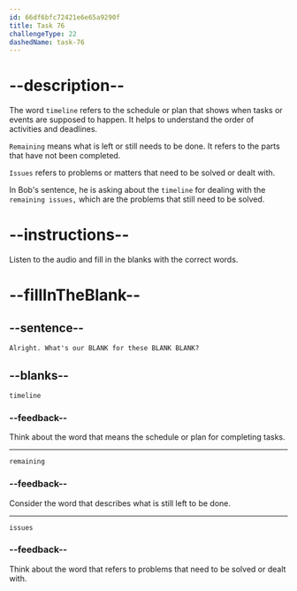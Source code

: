 ```yaml
---
id: 66df6bfc72421e6e65a9290f
title: Task 76
challengeType: 22
dashedName: task-76
---
```

<!--
AUDIO REFERENCE:
Bob: Alright. What's our timeline for these remaining issues?
-->

# --description--

The word `timeline` refers to the schedule or plan that shows when tasks or events are supposed to happen. It helps to understand the order of activities and deadlines.

`Remaining` means what is left or still needs to be done. It refers to the parts that have not been completed.

`Issues` refers to problems or matters that need to be solved or dealt with.

In Bob's sentence, he is asking about the `timeline` for dealing with the `remaining issues,` which are the problems that still need to be solved.

# --instructions--

Listen to the audio and fill in the blanks with the correct words.

# --fillInTheBlank--

## --sentence--

`Alright. What's our BLANK for these BLANK BLANK?`

## --blanks--

`timeline`

### --feedback--

Think about the word that means the schedule or plan for completing tasks.

---

`remaining`

### --feedback--

Consider the word that describes what is still left to be done.

---

`issues`

### --feedback--

Think about the word that refers to problems that need to be solved or dealt with.

